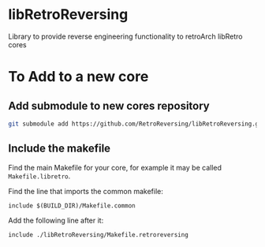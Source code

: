# libRetroReversing
Library to provide reverse engineering functionality to retroArch libRetro cores

# To Add to a new core

## Add submodule to new cores repository
```bash
git submodule add https://github.com/RetroReversing/libRetroReversing.git
```

## Include the makefile
Find the main Makefile for your core, for example it may be called `Makefile.libretro`.

Find the line that imports the common makefile:
```
include $(BUILD_DIR)/Makefile.common
```

Add the following line after it:
```
include ./libRetroReversing/Makefile.retroreversing
```

